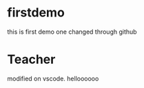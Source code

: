 # firstdemo
this is first demo one 
changed through github 
# Teacher
modified on vscode.
helloooooo